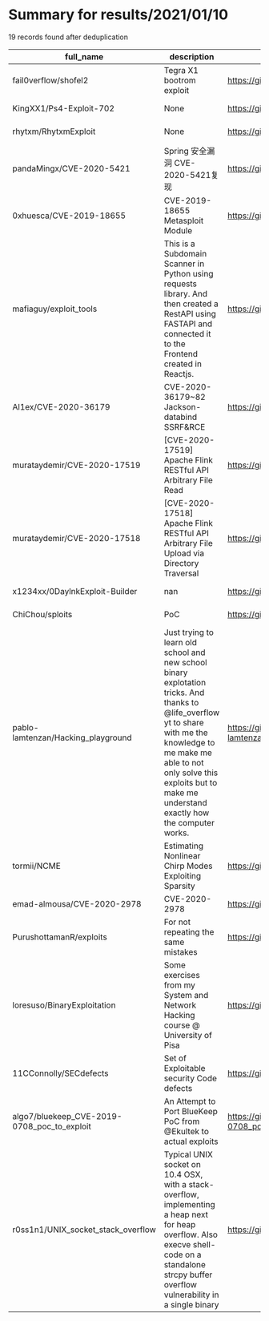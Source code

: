 
# Summary for results/2021/01/10
    
19 records found after deduplication

| full_name | description | html_url | matched_list | matched_count | pushed_at | size | stargazers_count | language | forks_count |
|---------------------------------------------|-------------------------------------------------------------------------------------------------------------------------------------------------------------------------------------------------------------------------------------------------------|----------------------------------------------------------------|---------------------------------|-----------------|---------------------------|--------|--------------------|-------------|---------------|
| fail0verflow/shofel2 | Tegra X1 bootrom exploit | https://github.com/fail0verflow/shofel2 | ['exploit'] | 1 | 2021-01-10 01:17:58+00:00 | 332 | 698 | C | 146 |
| KingXX1/Ps4-Exploit-702 | None | https://github.com/KingXX1/Ps4-Exploit-702 | ['exploit'] | 1 | 2021-01-10 00:48:35+00:00 | 0 | 0 | | 0 |
| rhytxm/RhytxmExploit | None | https://github.com/rhytxm/RhytxmExploit | ['exploit'] | 1 | 2021-01-10 18:33:19+00:00 | 1 | 0 | | 0 |
| pandaMingx/CVE-2020-5421 | Spring 安全漏洞 CVE-2020-5421复现 | https://github.com/pandaMingx/CVE-2020-5421 | ['cve-2'] | 1 | 2021-01-10 12:48:19+00:00 | 8 | 1 | Java | 0 |
| 0xhuesca/CVE-2019-18655 | CVE-2019-18655 Metasploit Module | https://github.com/0xhuesca/CVE-2019-18655 | ['cve-2'] | 1 | 2021-01-10 11:34:53+00:00 | 5 | 0 | Ruby | 0 |
| mafiaguy/exploit_tools | This is a Subdomain Scanner in Python using requests library. And then created a RestAPI using FASTAPI and connected it to the Frontend created in Reactjs. | https://github.com/mafiaguy/exploit_tools | ['exploit'] | 1 | 2021-01-10 07:46:08+00:00 | 17412 | 1 | Python | 0 |
| Al1ex/CVE-2020-36179 | CVE-2020-36179~82 Jackson-databind SSRF&RCE | https://github.com/Al1ex/CVE-2020-36179 | ['cve-2', 'rce'] | 2 | 2021-01-10 06:48:53+00:00 | 181 | 70 | | 8 |
| murataydemir/CVE-2020-17519 | [CVE-2020-17519] Apache Flink RESTful API Arbitrary File Read | https://github.com/murataydemir/CVE-2020-17519 | ['cve-2'] | 1 | 2021-01-10 01:26:07+00:00 | 501 | 5 | | 1 |
| murataydemir/CVE-2020-17518 | [CVE-2020-17518] Apache Flink RESTful API Arbitrary File Upload via Directory Traversal | https://github.com/murataydemir/CVE-2020-17518 | ['cve-2'] | 1 | 2021-01-10 01:18:09+00:00 | 334 | 3 | | 1 |
| x1234xx/0DaylnkExploit-Builder | nan | https://github.com/x1234xx/0DaylnkExploit-Builder | ['0day', 'exploit'] | 2 | 2021-01-10 00:08:32+00:00 | 3630 | 1 | nan | 5 |
| ChiChou/sploits | PoC | https://github.com/ChiChou/sploits | ['sploit'] | 1 | 2021-01-10 07:41:47+00:00 | 844 | 196 | Objective-C | 44 |
| pablo-lamtenzan/Hacking_playground | Just trying to learn old school and new school binary explotation tricks. And thanks to @life_overflow yt to share with me the knowledge to me make me able to not only solve this exploits but to make me understand exactly how the computer works. | https://github.com/pablo-lamtenzan/Hacking_playground | ['exploit'] | 1 | 2021-01-10 12:59:17+00:00 | 11 | 0 | | 0 |
| tormii/NCME | Estimating Nonlinear Chirp Modes Exploiting Sparsity | https://github.com/tormii/NCME | ['exploit'] | 1 | 2021-01-10 07:52:34+00:00 | 9 | 1 | MATLAB | 0 |
| emad-almousa/CVE-2020-2978 | CVE-2020-2978 | https://github.com/emad-almousa/CVE-2020-2978 | ['cve-2'] | 1 | 2021-01-10 15:01:58+00:00 | 1 | 0 | | 0 |
| PurushottamanR/exploits | For not repeating the same mistakes | https://github.com/PurushottamanR/exploits | ['exploit'] | 1 | 2021-01-10 10:08:17+00:00 | 7 | 6 | Python | 3 |
| loresuso/BinaryExploitation | Some exercises from my System and Network Hacking course @ University of Pisa | https://github.com/loresuso/BinaryExploitation | ['exploit'] | 1 | 2021-01-10 11:41:24+00:00 | 43111 | 2 | C | 2 |
| 11CConnolly/SECdefects | Set of Exploitable security Code defects | https://github.com/11CConnolly/SECdefects | ['exploit'] | 1 | 2021-01-10 16:36:05+00:00 | 355 | 0 | Java | 0 |
| algo7/bluekeep_CVE-2019-0708_poc_to_exploit | An Attempt to Port BlueKeep PoC from @Ekultek to actual exploits | https://github.com/algo7/bluekeep_CVE-2019-0708_poc_to_exploit | ['cve poc', 'cve-2', 'exploit'] | 3 | 2021-01-10 04:31:22+00:00 | 81 | 346 | Python | 126 |
| r0ss1n1/UNIX_socket_stack_overflow | Typical UNIX socket on 10.4 OSX, with a stack-overflow, implementing a heap next for heap overflow. Also execve shell-code on a standalone strcpy buffer overflow vulnerability in a single binary | https://github.com/r0ss1n1/UNIX_socket_stack_overflow | ['heap overflow'] | 1 | 2021-01-10 18:49:36+00:00 | 1 | 0 | C | 0 |

